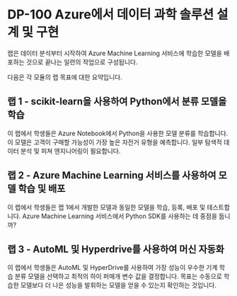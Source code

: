 ﻿# DP-100 Azure에서 데이터 과학 솔루션 설계 및 구현

 랩은 데이터 분석부터 시작하여 Azure Machine Learning 서비스에 학습한 모델을 배포하는 것으로 끝나는 일련의 작업으로 구성됩니다. 

다음은 각 모듈의 랩 목표에 대한 요약입니다.

## 랩 1 - scikit-learn을 사용하여 Python에서 분류 모델을 학습

이 랩에서 학생들은 Azure Notebook에서 Python을 사용한 모델 분류를 학습합니다.  이 모델은 고객이 구매할 가능성이 가장 높은 자전거 유형을 예측합니다. 일부 탐색적 데이터 분석 및 피쳐 엔지니어링이 필요합니다. 

## 랩 2 - Azure Machine Learning 서비스를 사용하여 모델 학습 및 배포

이 랩에서 학생들은 랩 1에서 개발한 모델과 동일한 모델을 학습, 등록, 배포 및 테스트합니다.  Azure Machine Learning 서비스에서  Python SDK를 사용하는 데 중점을 둡니까?

## 랩 3 - AutoML 및 Hyperdrive를 사용하여 머신 자동화 

이 랩에서 학생들은 AutoML 및 HyperDrive를 사용하여 가장 성능이 우수한 기계 학습 분류 모델을 선택하고 최적의 하이 퍼매개 변수 값을 결정합니다. 목표는 수동으로 학습한 모델보다 더 나은 성능을 발휘하는 모델을 얻을 수 있는지 확인하는 것입니다.
